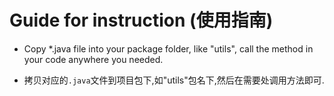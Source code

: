 # Guide for instruction (使用指南)

* Copy *.java file into your package folder, like "utils", call the method in your code anywhere you needed.

* 拷贝对应的`.java`文件到项目包下,如"utils"包名下,然后在需要处调用方法即可.
